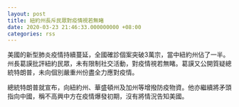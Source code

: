 ```yaml
---
layout: post
title: 紐約州長斥民眾對疫情視若無睹
date: 2020-03-23 21:46:33.000000000 +08:00
categories: rss
---
```


美國的新型肺炎疫情持續蔓延，全國確診個案突破3萬宗，當中紐約州佔了一半。州長葛謨批評紐約民眾，未有限制社交活動，對疫情視若無睹。葛謨又公開質疑總統特朗普，未向個別嚴重州份盡全力應對疫情。

總統特朗普就宣布，向紐約州、華盛頓州及加州等增撥防疫物資。他亦繼續將矛頭指向中國，稱不高興中方在疫情爆發初期，沒有將情況告知美國。
